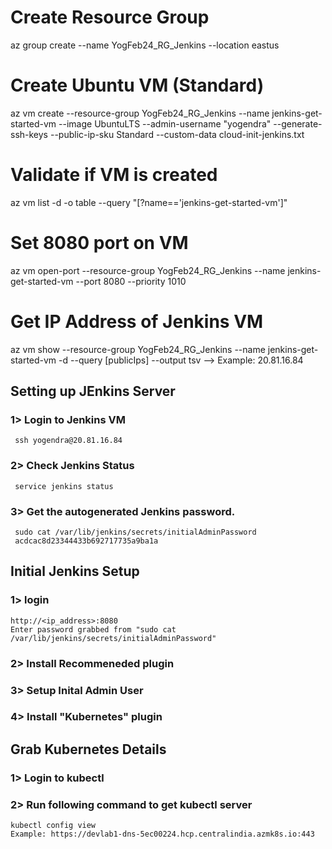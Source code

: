 # Create Resource Group
az group create --name YogFeb24_RG_Jenkins --location eastus

# Create Ubuntu VM (Standard) 
az vm create --resource-group YogFeb24_RG_Jenkins --name jenkins-get-started-vm --image UbuntuLTS --admin-username "yogendra" --generate-ssh-keys --public-ip-sku Standard --custom-data cloud-init-jenkins.txt

# Validate if VM is created
az vm list -d -o table --query "[?name=='jenkins-get-started-vm']"

# Set 8080 port on VM
az vm open-port --resource-group YogFeb24_RG_Jenkins --name jenkins-get-started-vm  --port 8080 --priority 1010

# Get IP Address of Jenkins VM
az vm show --resource-group YogFeb24_RG_Jenkins --name jenkins-get-started-vm -d --query [publicIps] --output tsv
 --> Example: 20.81.16.84

## Setting up JEnkins Server ##
### 1> Login to Jenkins VM 
     ssh yogendra@20.81.16.84
### 2> Check Jenkins Status 
     service jenkins status     
### 3> Get the autogenerated Jenkins password.
     sudo cat /var/lib/jenkins/secrets/initialAdminPassword
     acdcac8d23344433b692717735a9ba1a

## Initial Jenkins Setup
### 1> login
    http://<ip_address>:8080
    Enter password grabbed from "sudo cat /var/lib/jenkins/secrets/initialAdminPassword"
### 2> Install Recommeneded plugin
### 3> Setup Inital Admin User
### 4> Install "Kubernetes" plugin 

## Grab Kubernetes Details
### 1> Login to kubectl 
### 2> Run following command to get kubectl server
    kubectl config view 
    Example: https://devlab1-dns-5ec00224.hcp.centralindia.azmk8s.io:443


